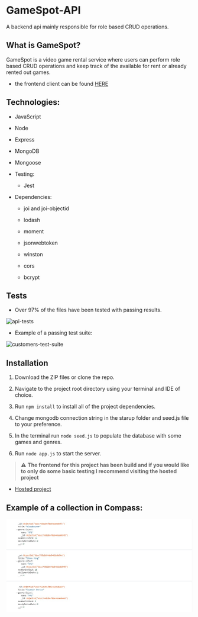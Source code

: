 # GameSpot-API

A backend api mainly responsible for role based CRUD operations.

## What is GameSpot?

GameSpot is a video game rental service where users can perform role based CRUD operations and keep track of the available for rent or already rented out games.

- the frontend client can be found [HERE](https://github.com/a-maystorov/gamespot-client)

## Technologies:

- JavaScript

- Node

- Express

- MongoDB

- Mongoose

- Testing:

  - Jest

- Dependencies:

  - joi and joi-objectid

  - lodash

  - moment

  - jsonwebtoken

  - winston

  - cors

  - bcrypt

## Tests

- Over 97% of the files have been tested with passing results.

![api-tests](https://user-images.githubusercontent.com/76817540/179432217-00f4a222-b0fa-4b6d-9055-c001f9edb416.jpeg)

  - Example of a passing test suite:
  
  ![customers-test-suite](https://user-images.githubusercontent.com/76817540/179432249-9f53b7e4-3c23-43f9-9c82-b6758691502d.jpeg)

## Installation

1. Download the ZIP files or clone the repo.

2. Navigate to the project root directory using your terminal and IDE of choice.

3. Run `npm install` to install all of the project dependencies.

4. Change mongodb connection string in the starup folder and seed.js file to your preference.

5. In the terminal run `node seed.js` to populate the database with some games and genres.

6. Run `node app.js` to start the server.

> :warning: **The frontend for this project has been build and if you would like to only do some basic testing I recommend visiting the hosted project**

- [Hosted project](https://gamespotz.netlify.app/games)

## Example of a collection in Compass:

![alt text](https://github.com/SirDev97/GameSpot-API/blob/main/assets/compass.jpeg?raw=true)

